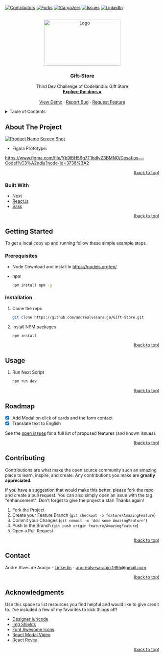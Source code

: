 <div id="top"></div>

[![Contributors][contributors-shield]][contributors-url]
[![Forks][forks-shield]][forks-url]
[![Stargazers][stars-shield]][stars-url]
[![Issues][issues-shield]][issues-url]
[![LinkedIn][linkedin-shield]][linkedin-url]

<br />
<div align="center">
  <a href="https://github.com/andrealvesaraujo/Gift-Store">
    <img src="https://user-images.githubusercontent.com/18336972/150545013-c8fd4282-6a00-43af-81e6-9f6604eb6b1c.png" alt="Logo" width="250" height="150">
  </a>
  
  <h3 align="center">Gift-Store</h3>

  <p align="center">
    Third Dev Challenge of Codelândia: Gift Store
    <br />
    <a href="https://github.com/andrealvesaraujo/Gift-Store"><strong>Explore the docs »</strong></a>
    <br />
    <br />
    <a href="https://gift-store-andrealvesaraujo.vercel.app/">View Demo</a>
    ·
    <a href="https://github.com/andrealvesaraujo/Gift-Store/issues">Report Bug</a>
    ·
    <a href="https://github.com/andrealvesaraujo/Gift-Store/issues">Request Feature</a>
  </p>
</div>


<details>
  <summary>Table of Contents</summary>
  <ol>
    <li>
      <a href="#about-the-project">About The Project</a>
      <ul>
        <li><a href="#built-with">Built With</a></li>
      </ul>
    </li>
    <li>
      <a href="#getting-started">Getting Started</a>
      <ul>
        <li><a href="#prerequisites">Prerequisites</a></li>
        <li><a href="#installation">Installation</a></li>
      </ul>
    </li>
    <li><a href="#usage">Usage</a></li>
    <li><a href="#roadmap">Roadmap</a></li>
    <li><a href="#contributing">Contributing</a></li>
    <li><a href="#contact">Contact</a></li>
    <li><a href="#acknowledgments">Acknowledgments</a></li>
  </ol>
</details>


## About The Project

[![Product Name Screen Shot][product-screenshot]](https://gift-store-andrealvesaraujo.vercel.app/)

* Figma Prototype:

https://www.figma.com/file/Yb9IBH56g7T1hdIyZ3BMNO/Desafios---Codel%C3%A2ndia?node-id=3738%3A2

<p align="right">(<a href="#top">back to top</a>)</p>


### Built With

* [Next](https://nextjs.org/)
* [React.js](https://reactjs.org/)
* [Sass](https://sass-lang.com/)

<p align="right">(<a href="#top">back to top</a>)</p>

## Getting Started

To get a local copy up and running follow these simple example steps.

### Prerequisites

* Node
  Download and install in https://nodejs.org/en/
  
* npm
  ```sh
  npm install npm -g
  ```

### Installation

1. Clone the repo
   ```sh
   git clone https://github.com/andrealvesaraujo/Gift-Store.git
   ```
   
2. Install NPM packages
   ```sh
   npm install
   ```
   
<p align="right">(<a href="#top">back to top</a>)</p>


## Usage

1. Run Next Script

    ```sh
    npm run dev
    ```

<p align="right">(<a href="#top">back to top</a>)</p>

## Roadmap

- [x] Add Modal on click of cards and the form contact
- [x] Translate text to English

See the [open issues](https://github.com/andrealvesaraujo/Gift-Store/issues) for a full list of proposed features (and known issues).

<p align="right">(<a href="#top">back to top</a>)</p>

## Contributing

Contributions are what make the open source community such an amazing place to learn, inspire, and create. Any contributions you make are **greatly appreciated**.

If you have a suggestion that would make this better, please fork the repo and create a pull request. You can also simply open an issue with the tag "enhancement".
Don't forget to give the project a star! Thanks again!

1. Fork the Project
2. Create your Feature Branch (`git checkout -b feature/AmazingFeature`)
3. Commit your Changes (`git commit -m 'Add some AmazingFeature'`)
4. Push to the Branch (`git push origin feature/AmazingFeature`)
5. Open a Pull Request

<p align="right">(<a href="#top">back to top</a>)</p>

## Contact

Andre Alves de Araújo - [Linkedin](https://www.linkedin.com/in/andre-alves-araujo/) - andrealvesaraujo.1995@gmail.com

<p align="right">(<a href="#top">back to top</a>)</p>

## Acknowledgments

Use this space to list resources you find helpful and would like to give credit to. I've included a few of my favorites to kick things off!

* [Designer Iuricode](https://www.linkedin.com/in/iuricode/)
* [Img Shields](https://shields.io)
* [Font Awesome Icons](https://fontawesome.com/v5.15/how-to-use/on-the-web/using-with/react)
* [React Modal Video](https://www.npmjs.com/package/react-modal-video)
* [React Reveal](https://www.react-reveal.com/)

<p align="right">(<a href="#top">back to top</a>)</p>

[contributors-shield]: https://img.shields.io/github/contributors/andrealvesaraujo/Gift-Store.svg?style=for-the-badge
[contributors-url]: https://github.com/andrealvesaraujo/Gift-Store/graphs/contributors
[forks-shield]: https://img.shields.io/github/forks/andrealvesaraujo/Gift-Store.svg?style=for-the-badge
[forks-url]: https://github.com/andrealvesaraujo/Gift-Store/network/members
[stars-shield]: https://img.shields.io/github/stars/andrealvesaraujo/Gift-Store.svg?style=for-the-badge
[stars-url]: https://github.com/andrealvesaraujo/Gift-Store/stargazers
[issues-shield]: https://img.shields.io/github/issues/andrealvesaraujo/Gift-Store.svg?style=for-the-badge
[issues-url]: https://github.com/andrealvesaraujo/Gift-Store/issues
[linkedin-shield]: https://img.shields.io/badge/-LinkedIn-black.svg?style=for-the-badge&logo=linkedin&colorB=555
[linkedin-url]: https://www.linkedin.com/in/andre-alves-araujo/
[product-screenshot]: https://user-images.githubusercontent.com/18336972/135001642-34a9e1db-d13a-4998-9563-ab0e175d36d8.png

